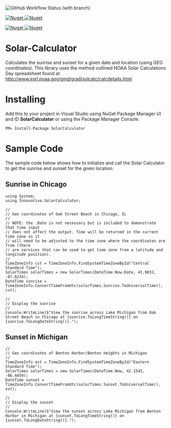 ![GitHub Workflow Status (with branch)](https://img.shields.io/github/actions/workflow/status/porrey/Solar-Calculator/.github/workflows/dotnet.yml?style=for-the-badge)

[![Nuget](https://img.shields.io/nuget/v/Angle?label=Angle%20-%20NuGet&style=for-the-badge)
![Nuget](https://img.shields.io/nuget/dt/Angle?label=Downloads&style=for-the-badge)](https://www.nuget.org/packages/Angle/)

[![Nuget](https://img.shields.io/nuget/v/SolarCalculator?label=Solar%20Calculator%20-%20NuGet&style=for-the-badge)
![Nuget](https://img.shields.io/nuget/dt/SolarCalculator?label=Downloads&style=for-the-badge)](https://www.nuget.org/packages/SolarCalculator/)

# Solar-Calculator #
Calculates the sunrise and sunset for a given date and location (using GEO coordinates). This library uses the method outlined NOAA Solar Calculations Day spreadsheet found at http://www.esrl.noaa.gov/gmd/grad/solcalc/calcdetails.html.

# Installing #
Add this to your project in Visual Studio using NuGet Package Manager UI and ID **SolarCalculator** or using the Package Manager Console.

    PM> Install-Package SolarCalculator

# Sample Code #

The sample code below shows how to initialize and call the Solar Calculator to get the sunrise and sunset for the given location.

## Sunrise in Chicago ##

    using System;
    using Innovative.SolarCalculator;
    
    //
    // Geo coordinates of Oak Street Beach in Chicago, IL
    //
    // NOTE: the .Date is not necessary but is included to demonstrate that time input 
    // does not affect the output. Time will be returned in the current time zone so it 
    // will need to be adjusted to the time zone where the coordinates are from (there 
    // are services that can be used to get time zone from a latitude and longitude position).
    //
    TimeZoneInfo cst = TimeZoneInfo.FindSystemTimeZoneById("Central Standard Time");
    SolarTimes solarTimes = new SolarTimes(DateTime.Now.Date, 41.9032, -87.6224);
    DateTime sunrise = TimeZoneInfo.ConvertTimeFromUtc(solarTimes.Sunrise.ToUniversalTime(), cst);
    
    //
    // Display the sunrise
    //
    Console.WriteLine($"View the sunrise across Lake Michigan from Oak Street Beach in Chicago at {sunrise.ToLongTimeString()} on {sunrise.ToLongDateString()}.");

## Sunset in Michigan ##

    //
    // Geo coordinates of Benton Harbor/Benton Heights in Michigan
    //
    TimeZoneInfo est = TimeZoneInfo.FindSystemTimeZoneById("Eastern Standard Time");              
    SolarTimes solarTimes = new SolarTimes(DateTime.Now, 42.1543, -86.4459);
    DateTime sunset = TimeZoneInfo.ConvertTimeFromUtc(solarTimes.Sunset.ToUniversalTime(), est);
    
    //
    // Display the sunset
    //
    Console.WriteLine($"View the sunset across Lake Michigan from Benton Harbor in Michigan at {sunset.ToLongTimeString()} on {sunset.ToLongDateString()}.");
